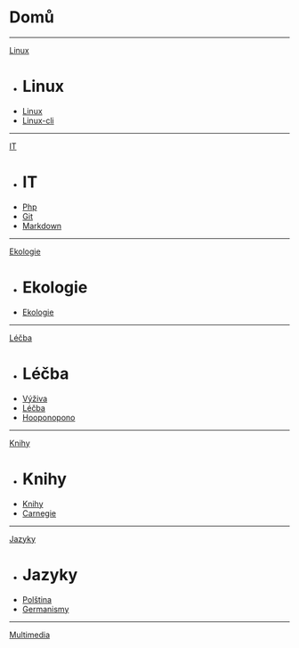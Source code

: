 # Domů
  
- - - -
[Linux]()

  * # Linux
  * [Linux](linux.md)
  * [Linux-cli](linux-cli.md)
  
- - - -
[IT]()
  * # IT
  * [Php](php.md)
  * [Git](git.md)
  * [Markdown](markdown.md)
  
- - - -
[Ekologie]()
  * # Ekologie
  * [Ekologie](ekologie.md)
  
- - - -
[Léčba]()
  * # Léčba
  * [Výživa](vyziva.md)
  * [Léčba](lecba.md)
  * [Hooponopono](hooponopono.md)
  
- - - -
[Knihy]()
  * # Knihy
  * [Knihy](knihy.md)
  * [Carnegie](https://github.com/bedjan/web/blob/main/carnegie.md)
  
- - - -
[Jazyky]()

  * # Jazyky
  * [Polština](polstina.md)
  * [Germanismy](germanismy.md)
  
- - - -
[Multimedia](mm.md)
